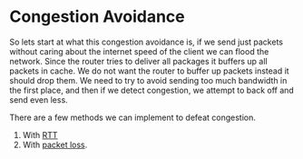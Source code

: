 # Congestion Avoidance
So lets start at what this congestion avoidance is, if we send just packets without caring about the internet speed of the client we can flood the network. 
Since the router tries to deliver all packages it buffers up all packets in cache. 
We do not want the router to buffer up packets instead it should drop them.
We need to try to avoid sending too much bandwidth in the first place, and then if we detect congestion, we attempt to back off and send even less.

There are a few methods we can implement to defeat congestion.
1. With [RTT](./rtt.md)
2. With [packet loss](./packet_loss.md).

